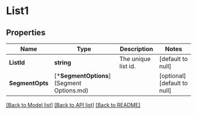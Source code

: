 # List1

## Properties
Name | Type | Description | Notes
------------ | ------------- | ------------- | -------------
**ListId** | **string** | The unique list id. | [default to null]
**SegmentOpts** | [***SegmentOptions**](Segment Options.md) |  | [optional] [default to null]

[[Back to Model list]](../README.md#documentation-for-models) [[Back to API list]](../README.md#documentation-for-api-endpoints) [[Back to README]](../README.md)

